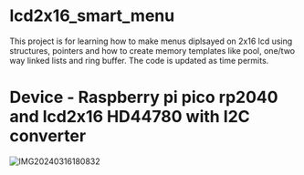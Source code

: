 # lcd2x16_smart_menu
This project is for learning how to make menus diplsayed on 2x16 lcd using structures, pointers and how to create memory templates like pool, one/two way linked lists and ring buffer.
The code is updated as time permits.

# Device - Raspberry pi pico rp2040 and lcd2x16 HD44780 with I2C converter
![IMG20240316180832](https://github.com/Devraux/lcd2x16_smart_menu/assets/121176761/acd95d13-429f-46ee-b5f1-fa3ae51a2870)
